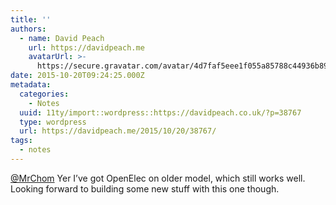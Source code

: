 ```yaml
---
title: ''
authors:
  - name: David Peach
    url: https://davidpeach.me
    avatarUrl: >-
      https://secure.gravatar.com/avatar/4d7faf5eee1f055a85788c44936b8995eaab6dfb004e7854ec747ccb272e91ee?s=96&d=mm&r=g
date: 2015-10-20T09:24:25.000Z
metadata:
  categories:
    - Notes
  uuid: 11ty/import::wordpress::https://davidpeach.co.uk/?p=38767
  type: wordpress
  url: https://davidpeach.me/2015/10/20/38767/
tags:
  - notes
---
```

[@MrChom](https://twitter.com/MrChom) Yer I’ve got OpenElec on older model, which still works well. Looking forward to building some new stuff with this one though.